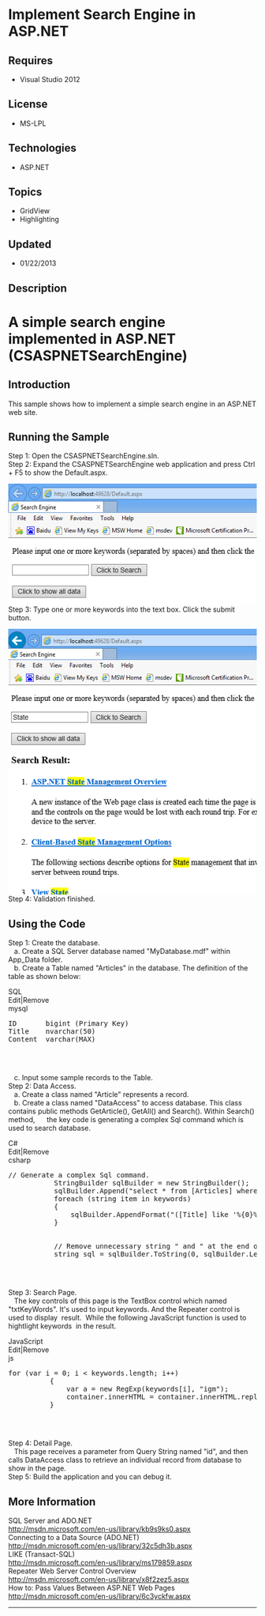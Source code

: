 # Implement Search Engine in ASP.NET
## Requires
- Visual Studio 2012
## License
- MS-LPL
## Technologies
- ASP.NET
## Topics
- GridView
- Highlighting
## Updated
- 01/22/2013
## Description

<h1>A simple search engine implemented in ASP.NET (CSASPNETSearchEngine)</h1>
<h2>Introduction</h2>
<p class="MsoNormal">This sample shows how to implement a simple search engine in an ASP.NET web site.<span style="">
</span></p>
<h2>Running the Sample</h2>
<p class="MsoNormal">Step 1: Open the CSASPNETSearchEngine.sln.<br>
Step 2: Expand the CSASPNETSearchEngine web application and press Ctrl &#43; F5 to show the Default.aspx.</p>
<p class="MsoNormal"><span style=""><img src="75066-image.png" alt="" width="521" height="246" align="middle">
</span><br>
Step 3: <span style="">Type one or more keywords into the text box.</span> <span style="">
Click the submit button.</span></p>
<p class="MsoNormal"><span style=""><img src="75067-image.png" alt="" width="519" height="538" align="middle">
</span><br>
Step 4: Validation finished.</p>
<h2>Using the Code</h2>
<p class="MsoNormal">Step 1: Create the database.<span style=""><br>
</span><span style="">&nbsp;&nbsp; </span>a. Create a SQL Server database named &quot;MyDatabase.mdf&quot; within App_Data folder.<span style=""><br>
</span><span style="">&nbsp;&nbsp; </span>b. Create a Table named &quot;Articles&quot; in the database. The definition of the table as shown below:<span style="">
</span></p>
<div class="scriptcode">
<div class="pluginEditHolder" pluginCommand="mceScriptCode">
<div class="title"><span>SQL</span></div>
<div class="pluginLinkHolder"><span class="pluginEditHolderLink">Edit</span>|<span class="pluginRemoveHolderLink">Remove</span>
</div>
<span class="hidden">mysql</span>

<pre id="codePreview" class="mysql">
ID&nbsp;&nbsp;&nbsp;&nbsp;&nbsp;&nbsp; bigint (Primary Key)
Title&nbsp;&nbsp;&nbsp; nvarchar(50)
Content&nbsp; varchar(MAX)

</pre>
</div>
</div>
<div class="endscriptcode">&nbsp;</div>
<p class="MsoNormal"><span style="">&nbsp;&nbsp; </span>c. Input some sample records to the Table.<span style=""><br>
</span>Step 2: Data Access.<span style=""><br>
</span><span style="">&nbsp;&nbsp; </span>a. Create a class named &quot;Article&quot; represents a record.<span style=""><br>
</span><span style="">&nbsp;&nbsp; </span>b. Create a class named &quot;DataAccess&quot; to access database. This class contains public methods GetArticle(), GetAll() and Search(). Within Search() method,<span style="">&nbsp;&nbsp;&nbsp;&nbsp;&nbsp;
</span>the key code is generating a complex Sql command which is used to search database.<span style="">
</span></p>
<div class="scriptcode">
<div class="pluginEditHolder" pluginCommand="mceScriptCode">
<div class="title"><span>C#</span></div>
<div class="pluginLinkHolder"><span class="pluginEditHolderLink">Edit</span>|<span class="pluginRemoveHolderLink">Remove</span>
</div>
<span class="hidden">csharp</span>

<pre id="codePreview" class="csharp">
// Generate a complex Sql command.
&nbsp;&nbsp;&nbsp;&nbsp;&nbsp;&nbsp;&nbsp;&nbsp;&nbsp;&nbsp; StringBuilder sqlBuilder = new StringBuilder();
&nbsp;&nbsp;&nbsp;&nbsp;&nbsp;&nbsp;&nbsp;&nbsp;&nbsp;&nbsp; sqlBuilder.Append(&quot;select * from [Articles] where &quot;);
&nbsp;&nbsp;&nbsp;&nbsp;&nbsp;&nbsp;&nbsp;&nbsp;&nbsp;&nbsp; foreach (string item in keywords)
&nbsp;&nbsp;&nbsp;&nbsp;&nbsp;&nbsp;&nbsp;&nbsp;&nbsp;&nbsp; {
&nbsp;&nbsp;&nbsp;&nbsp;&nbsp;&nbsp;&nbsp;&nbsp;&nbsp;&nbsp;&nbsp;&nbsp;&nbsp;&nbsp; sqlBuilder.AppendFormat(&quot;([Title] like '%{0}%' or [Content] like '%{0}%') and &quot;, item);
&nbsp;&nbsp;&nbsp;&nbsp;&nbsp;&nbsp;&nbsp;&nbsp;&nbsp;&nbsp; }


&nbsp;&nbsp;&nbsp;&nbsp; &nbsp;&nbsp;&nbsp;&nbsp;&nbsp;&nbsp;// Remove unnecessary string &quot; and &quot; at the end of the command.
&nbsp;&nbsp;&nbsp;&nbsp;&nbsp;&nbsp;&nbsp;&nbsp;&nbsp;&nbsp; string sql = sqlBuilder.ToString(0, sqlBuilder.Length - 5);

</pre>
</div>
</div>
<div class="endscriptcode">&nbsp;</div>
<p class="MsoNormal">Step 3: Search Page.<span style=""><br>
</span><span style="">&nbsp;&nbsp; </span>The key controls of this page is the TextBox control which named &quot;txtKeyWords&quot;. It&#39;s used to input keywords. And the Repeater control is used to display
<span style="">&nbsp;</span>result.<span style="">&nbsp; While the following</span> JavaScript function is used to hightlight keywords<span style="">&nbsp;
</span>in the result.<span style=""> </span></p>
<div class="scriptcode">
<div class="pluginEditHolder" pluginCommand="mceScriptCode">
<div class="title"><span>JavaScript</span></div>
<div class="pluginLinkHolder"><span class="pluginEditHolderLink">Edit</span>|<span class="pluginRemoveHolderLink">Remove</span>
</div>
<span class="hidden">js</span>

<pre id="codePreview" class="js">
for (var i = 0; i &lt; keywords.length; i&#43;&#43;)
&nbsp;&nbsp;&nbsp;&nbsp;&nbsp;&nbsp;&nbsp;&nbsp;&nbsp; {
&nbsp;&nbsp;&nbsp;&nbsp;&nbsp;&nbsp;&nbsp;&nbsp;&nbsp;&nbsp;&nbsp;&nbsp;&nbsp; var a = new RegExp(keywords[i], &quot;igm&quot;);
&nbsp;&nbsp;&nbsp;&nbsp;&nbsp;&nbsp;&nbsp;&nbsp;&nbsp;&nbsp;&nbsp;&nbsp;&nbsp; container.innerHTML = container.innerHTML.replace(a, &quot;<span style="background:#FF0">&quot; &#43; keywords[i] &#43; &quot;</span>&quot;);
&nbsp;&nbsp;&nbsp;&nbsp;&nbsp;&nbsp;&nbsp;&nbsp;&nbsp; }

</pre>
</div>
</div>
<div class="endscriptcode">&nbsp;</div>
<p class="MsoNormal">Step 4: Detail Page.<span style=""><br>
</span><span style="">&nbsp;&nbsp; </span>This page receives a parameter from Query String named &quot;id&quot;, and then calls DataAccess class to retrieve an individual record from database to show in the page.<br>
Step <span style="">5</span>: Build the application and you can debug it.</p>
<h2>More Information</h2>
<p class="MsoNormal">SQL Server and ADO.NET<span style=""><br>
</span><a href="http://msdn.microsoft.com/en-us/library/kb9s9ks0.aspx">http://msdn.microsoft.com/en-us/library/kb9s9ks0.aspx</a><span style=""><br>
</span>Connecting to a Data Source (ADO.NET)<span style=""><br>
</span><a href="http://msdn.microsoft.com/en-us/library/32c5dh3b.aspx">http://msdn.microsoft.com/en-us/library/32c5dh3b.aspx</a><span style=""><br>
</span>LIKE (Transact-SQL)<span style=""><br>
</span><a href="http://msdn.microsoft.com/en-us/library/ms179859.aspx">http://msdn.microsoft.com/en-us/library/ms179859.aspx</a><span style=""><br>
</span>Repeater Web Server Control Overview<span style=""><br>
</span><a href="http://msdn.microsoft.com/en-us/library/x8f2zez5.aspx">http://msdn.microsoft.com/en-us/library/x8f2zez5.aspx</a><span style=""><br>
</span>How to: Pass Values Between ASP.NET Web Pages<span style=""><br>
</span><a href="http://msdn.microsoft.com/en-us/library/6c3yckfw.aspx">http://msdn.microsoft.com/en-us/library/6c3yckfw.aspx</a><span style="">
</span></p>
<hr>
<div><a href="http://go.microsoft.com/?linkid=9759640" style="margin-top:3px"><img alt="" src="-onecodelogo">
</a></div>
